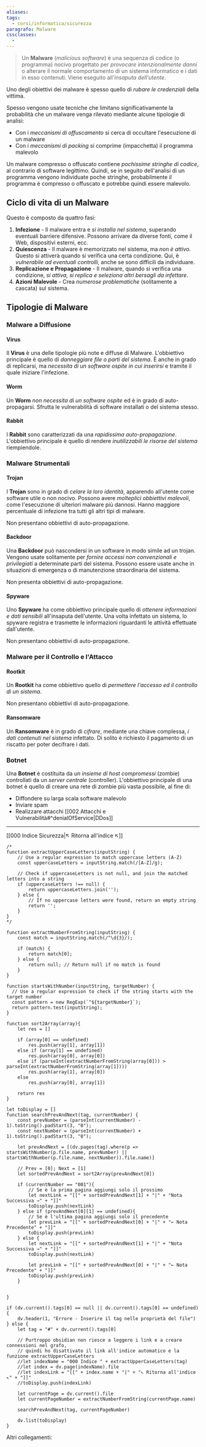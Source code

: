 ```yaml
---
aliases: 
tags:
  - corsi/informatica/sicurezza
paragrafo: Malware
cssclasses:
  - 
---
```

>Un **Malware** (*malicious software*) è una sequenza di codice (o programma) nocivo progettato per *provocare intenzionalmente danni* o alterare il normale comportamento di un sistema informatico e i dati in esso contenuti. Viene eseguito all'*insaputa dell'utente*.

Uno degli obiettivi dei malware è spesso quello di *rubare le credenziali* della vittima.

Spesso vengono usate tecniche che limitano significativamente la probabilità che un malware venga rilevato mediante alcune tipologie di analisi:
- Con i *meccanismi di offuscamento* si cerca di occultare l'esecuzione di un malware 
- Con i *meccanismi di packing* si comprime (impacchetta) il programma malevolo

Un malware compresso o offuscato contiene *pochissime stringhe di codice*, al contrario di software legittimo. Quindi, se in seguito dell'analisi di un programma vengono individuate poche stringhe, probabilmente il programma è compresso o offuscato e potrebbe quindi essere malevolo.

## Ciclo di vita di un Malware
Questo è composto da quattro fasi:
1. **Infezione** - Il malware entra e *si installa nel sistema*, superando eventuali barriere difensive. Possono arrivare da diverse fonti, come il Web, dispositivi esterni, ecc.
2. **Quiescenza** - Il malware è memorizzato nel sistema, ma *non è attivo*. Questo si attiverà quando si verifica una certa condizione. Qui, è *vulnerabile ad eventuali controlli*, anche se sono difficili da individuare.
3. **Replicazione e Propagazione** - Il malware, quando si verifica una condizione, *si attiva, si replica e seleziona altri bersagli da infettare*.
4. **Azioni Malevole** - Crea *numerose problematiche* (solitamente a cascata) sul sistema.

## Tipologie di Malware
### Malware a Diffusione
#### Virus
Il **Virus** è una delle tipologie più note e diffuse di Malware. L'obbiettivo principale è quello di *danneggiare file o parti del sistema*. 
È anche in grado di replicarsi, ma *necessita di un software ospite in cui inserirsi* e tramite il quale iniziare l'infezione.

#### Worm
Un **Worm** *non necessita di un software ospite* ed è in grado di auto-propagarsi. 
Sfrutta le vulnerabilità di software installati o del sistema stesso.

#### Rabbit
I **Rabbit** sono caratterizzati da una *rapidissima auto-propagazione*. L'obbiettivo principale è quello di rendere *inutilizzabili le risorse del sistema* riempiendole.

### Malware Strumentali
#### Trojan
I **Trojan** sono in grado di *celare la loro identità*, apparendo all'utente come software utile o non nocivo. Possono avere *molteplici obbiettivi malevoli*, come l'esecuzione di ulteriori malware più dannosi. Hanno maggiore percentuale di infezione tra tutti gli altri tipi di malware.

Non presentano obbiettivi di auto-propagazione.

#### Backdoor
Una **Backdoor** può nascondersi in un software in modo simile ad un trojan. Vengono usate solitamente per *fornire accessi non convenzionali e privilegiati* a determinate parti del sistema. Possono essere usate anche in situazioni di emergenza o di manutenzione straordinaria del sistema.

Non presenta obbiettivi di auto-propagazione.

#### Spyware
Uno **Spyware** ha come obbiettivo principale quello di *ottenere informazioni e dati sensibili* all'insaputa dell'utente. Una volta infettato un sistema, lo spyware registra e trasmette le informazioni riguardanti le attività effettuate dall'utente. 

Non presentano obbiettivi di auto-propagazione.

### Malware per il Controllo e l'Attacco
#### Rootkit
Un **Rootkit** ha come obbiettivo quello di *permettere l'accesso ed il controllo di un sistema*.

Non presentano obbiettivi di auto-propagazione.

#### Ransomware
Un **Ransomware** è in grado di *cifrare*, mediante una chiave complessa, *i dati contenuti nel sistema* infettato. Di solito è richiesto il pagamento di un riscatto per poter decifrare i dati.

### Botnet
Una **Botnet** è costituita da *un insieme di host compromessi* (zombie) controllati da un *server centrale* (controller). L'obbiettivo principale di una botnet è quello di creare una rete di zombie più vasta possibile, al fine di:
- Diffondere su larga scala software malevolo
- Inviare spam
- Realizzare attacchi [[002 Attacchi e Vulnerabilità#^denialOfService|DDos]]

___
[[000 Indice Sicurezza|↖ Ritorna all'indice ↖]]

```dataviewjs
/*
function extractUpperCaseLetters(inputString) {
	// Use a regular expression to match uppercase letters (A-Z)
	const uppercaseLetters = inputString.match(/[A-Z]/g);
	
	// Check if uppercaseLetters is not null, and join the matched letters into a string
	if (uppercaseLetters !== null) {
		return uppercaseLetters.join('');
	} else {
	    // If no uppercase letters were found, return an empty string
	    return '';
	}
}
*/

function extractNumberFromString(inputString) {
	const match = inputString.match(/^\d{3}/);
	
	if (match) {
		return match[0];
	} else {
		return null; // Return null if no match is found
	}
}

function startsWithNumber(inputString, targetNumber) {
  // Use a regular expression to check if the string starts with the target number
  const pattern = new RegExp(`^${targetNumber}`);
  return pattern.test(inputString);
}

function sort2Array(array){
	let res = []
	
	if (array[0] == undefined)
		res.push(array[1], array[1])
	else if (array[1] == undefined)
		res.push(array[0], array[0])
	else if (parseInt(extractNumberFromString(array[0])) > parseInt(extractNumberFromString(array[1])))
		res.push(array[1], array[0])
	else
		res.push(array[0], array[1])
	
	return res
}

let toDisplay = []
function searchPrevAndNext(tag, currentNumber) {
	const prevNumber = (parseInt(currentNumber) - 1).toString().padStart(3, "0");
	const nextNumber = (parseInt(currentNumber) + 1).toString().padStart(3, "0");
	
	let prevAndNext = [(dv.pages(tag).where(p => startsWithNumber(p.file.name, prevNumber) || startsWithNumber(p.file.name, nextNumber)).file.name)]
	
	// Prev = [0]; Next = [1]
	let sortedPrevAndNext = sort2Array(prevAndNext[0])
	
	if (currentNumber == "001"){ 
		// Se è la prima pagina aggiungi solo il prossimo
		let nextLink = "[[" + sortedPrevAndNext[1] + "|" + "Nota Successiva →" + "]]"
		toDisplay.push(nextLink)
	} else if (prevAndNext[0][1] == undefined){
		// Se è l'ultima pagina aggiungi solo il precedente
		let prevLink = "[[" + sortedPrevAndNext[0] + "|" + "← Nota Precedente" + "]]"
		toDisplay.push(prevLink)
	} else {
		let nextLink = "[[" + sortedPrevAndNext[1] + "|" + "Nota Successiva →" + "]]"
		toDisplay.push(nextLink)
		
		let prevLink = "[[" + sortedPrevAndNext[0] + "|" + "← Nota Precedente" + "]]"
		toDisplay.push(prevLink)
	}
	
	
}

if (dv.current().tags[0] == null || dv.current().tags[0] == undefined){
	dv.header(1, "Errore - Inserire il tag nelle proprietà del file")
} else {
	let tag = "#" + dv.current().tags[0]

	// Purtroppo obsidian non riesce a leggere i link e a creare connessioni nel grafo,
	// quindi ho disattivato il link all'indice automatico e la funzione extractUpperCaseLetters
	//let indexName = "000 Indice " + extractUpperCaseLetters(tag)
	//let index = dv.page(indexName).file
	//let indexLink = "[[" + index.name + "|" + "↖ Ritorna all'indice ↖" + "]]"
	//toDisplay.push(indexLink)
	
	let currentPage = dv.current().file
	let currentPageNumber = extractNumberFromString(currentPage.name)
	
	searchPrevAndNext(tag, currentPageNumber)
	
	dv.list(toDisplay)
}
```

Altri collegamenti: 